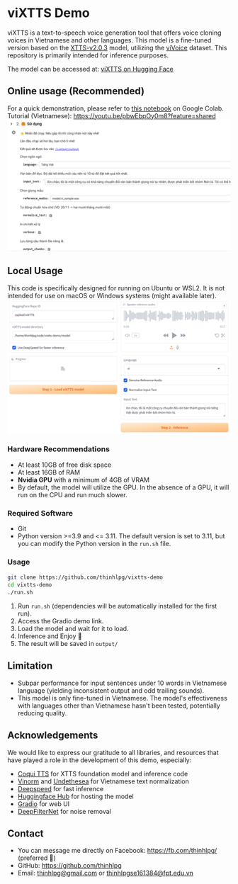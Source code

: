 # viXTTS Demo

viXTTS is a text-to-speech voice generation tool that offers voice cloning voices in Vietnamese and other languages. This model is a fine-tuned version based on the [XTTS-v2.0.3](https://huggingface.co/coqui/XTTS-v2) model, utilizing the [viVoice](https://huggingface.co/datasets/capleaf/viVoice) dataset. This repository is primarily intended for inference purposes.

The model can be accessed at: [viXTTS on Hugging Face](https://huggingface.co/capleaf/viXTTS)

## Online usage (Recommended)

For a quick demonstration, please refer to [this notebook](./viXTTS_Demo.ipynb) on Google Colab.
Tutorial (Vietnamese): https://youtu.be/pbwEbpOy0m8?feature=shared
![viXTTS Colab Demo](assets/vixtts_colab.png)
## Local Usage

This code is specifically designed for running on Ubuntu or WSL2. It is not intended for use on macOS or Windows systems (might available later).
![viXTTS Gradio Demo](assets/vixtts_gradio_ui.png)
### Hardware Recommendations

- At least 10GB of free disk space
- At least 16GB of RAM
- **Nvidia GPU** with a minimum of 4GB of VRAM
- By default, the model will utilize the GPU. In the absence of a GPU, it will run on the CPU and run much slower.

### Required Software

- Git
- Python version >=3.9 and <= 3.11. The default version is set to 3.11, but you can modify the Python version in the `run.sh` file.

### Usage

```bash
git clone https://github.com/thinhlpg/vixtts-demo
cd vixtts-demo
./run.sh
```
1. Run `run.sh` (dependencies will be automatically installed for the first run).
2. Access the Gradio demo link.
3. Load the model and wait for it to load.
4. Inference and Enjoy 🤗
5. The result will be saved in `output/`

## Limitation
- Subpar performance for input sentences under 10 words in Vietnamese language (yielding inconsistent output and odd trailing sounds).
- This model is only fine-tuned in Vietnamese. The model's effectiveness with languages other than Vietnamese hasn't been tested, potentially reducing quality.

## Acknowledgements

We would like to express our gratitude to all libraries, and resources that have played a role in the development of this demo, especially:

- [Coqui TTS](https://github.com/coqui-ai/TTS) for XTTS foundation model and inference code
- [Vinorm](https://github.com/v-nhandt21/Vinorm) and [Undethesea](https://github.com/undertheseanlp/underthesea) for Vietnamese text normalization
- [Deepspeed](https://github.com/microsoft/DeepSpeed) for fast inference
- [Huggingface Hub](https://huggingface.co/) for hosting the model
- [Gradio](https://www.gradio.app/) for web UI
- [DeepFilterNet](https://github.com/Rikorose/DeepFilterNet) for noise removal

## Contact

- You can message me directly on Facebook: <https://fb.com/thinhlpg/> (preferred 🤗)
- GitHub: <https://github.com/thinhlpg>
- Email: <thinhlpg@gmail.com> or <thinhlpgse161384@fpt.edu.vn>
